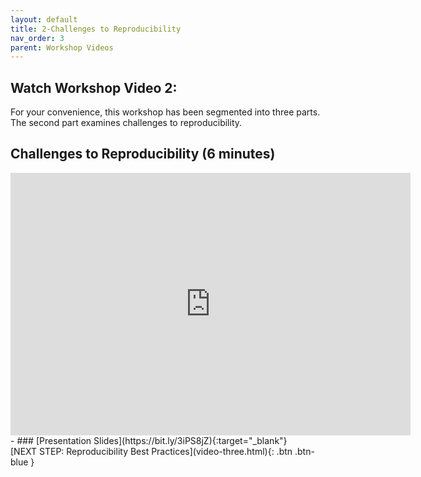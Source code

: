 ```yaml
---
layout: default
title: 2-Challenges to Reproducibility
nav_order: 3
parent: Workshop Videos
---
```

## Watch Workshop Video 2: 
For your convenience, this workshop has been segmented into three parts. The second part examines challenges to reproducibility.
<br>
## Challenges to Reproducibility (6 minutes)
<iframe height="420" width="640" allowfullscreen frameborder=0 src="https://echo360.ca/media/1bf968d8-3f8e-497f-9d5f-c78eaebc12a6/public?autoplay=false&automute=false"></iframe>
<br>
- ### [Presentation Slides](https://bit.ly/3iPS8jZ){:target="_blank"} 
<br>
[NEXT STEP: Reproducibility Best Practices](video-three.html){: .btn .btn-blue }
